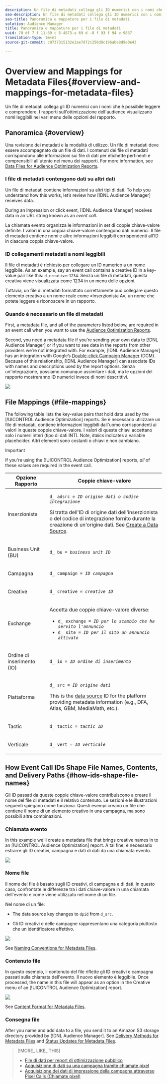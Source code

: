 ```yaml
---
description: Un file di metadati collega gli ID numerici con i nomi che è possibile leggere e comprendere. I rapporti sull'ottimizzazione dell'audience visualizzano nomi leggibili nei vari menu delle opzioni del rapporto.
seo-description: Un file di metadati collega gli ID numerici con i nomi che è possibile leggere e comprendere. I rapporti sull'ottimizzazione dell'audience visualizzano nomi leggibili nei vari menu delle opzioni del rapporto.
seo-title: Panoramica e mappature per i file di metadati
solution: Audience Manager
title: Panoramica e mappature per i file di metadati
uuid: 70 df 7 f 11-69 c 5-4873-a 69 d -8 f 93 f 94 e 9837
translation-type: tm+mt
source-git-commit: c9737315132e2ae7d72c250d8c196abe8d9e0e43

---
```



# Overview and Mappings for Metadata Files{#overview-and-mappings-for-metadata-files}

Un file di metadati collega gli ID numerici con i nomi che è possibile leggere e comprendere. I rapporti sull'ottimizzazione dell'audience visualizzano nomi leggibili nei vari menu delle opzioni del rapporto.

## Panoramica {#overview}

Una revisione dei metadati e la modalità di utilizzo. Un file di metadati deve essere accompagnato da un file di dati. I contenuti dei file di metadati corrispondono alle informazioni sui file di dati per etichette pertinenti e comprensibili all'utente nei menu dei rapporti. For more information, see [Data Files for Audience Optimization Reports](../../../reporting/audience-optimization-reports/metadata-files-intro/datafiles-intro.md).

### I file di metadati contengono dati su altri dati

Un file di metadati contiene informazioni su altri tipi di dati. To help you understand how this works, let’s review how [!DNL Audience Manager] receives data.

During an impression or click event, [!DNL Audience Manager] receives data in an URL string known as an *event call*.

La chiamata evento organizza le informazioni in set di coppie chiave-valore definite. I valori in una coppia chiave-valore contengono dati numerici. Il file di metadati contiene nomi e altre informazioni leggibili corrispondenti all'ID in ciascuna coppia chiave-valore.

### ID collegamenti metadati a nomi leggibili

Il file di metadati è richiesto per collegare un ID numerico a un nome leggibile. As an example, say an event call contains a creative ID in a key-value pair like this: `d_creative:1234`. Senza un file di metadati, questa creativa viene visualizzata come 1234 in un menu delle opzioni.

Tuttavia, un file di metadati formattato correttamente può collegare questo elemento creativo a un nome reale come «Inserzionista A», un nome che potete leggere e riconoscere in un rapporto.

### Quando è necessario un file di metadati

First, a metadata file, and all of the parameters listed below, are required in an event call when you want to use the [Audience Optimization Reports](../../../reporting/audience-optimization-reports/audience-optimization-reports.md).

Second, you need a metadata file if you’re sending your own data to [!DNL Audience Manager] or if you want to see data in the reports from other providers we’re not integrated with. For example, [!DNL Audience Manager] has an integration with Google’s [Double-click Campaign Manager](../../../reporting/audience-optimization-reports/aor-advertisers/import-dcm.md) (DCM). Because of this relationship, [!DNL Audience Manager] can associate IDs with names and descriptions used by the report options. Senza un'integrazione, possiamo comunque assimilare i dati, ma le opzioni del rapporto mostreranno ID numerici invece di nomi descrittivi.

![](assets/metadata_menu.png)

## File Mappings {#file-mappings}

The following table lists the key-value pairs that hold data used by the [!UICONTROL Audience Optimization] reports. Se è necessario utilizzare un file di metadati, contiene informazioni leggibili dall'uomo corrispondenti ai valori in queste coppie chiave-valore. I valori di queste chiavi accettano solo i numeri interi (tipo di dati INT). Note, *italics* indicates a variable placeholder. Altri elementi sono costanti o chiavi e non cambiano.

>[!IMPORTANT]
>
>If you're using the [!UICONTROL Audience Optimization] reports, *all* of these values are required in the event call.

<table id="table_B2C8C493080E449CA71C4EF07D9476BD"> 
 <thead> 
  <tr> 
   <th colname="col1" class="entry"> Opzione Rapporto </th> 
   <th colname="col2" class="entry"> Coppie chiave-valore </th> 
  </tr> 
 </thead>
 <tbody> 
  <tr> 
   <td colname="col1"> <p>Inserzionista </p> </td> 
   <td colname="col2"> <p> <code>d_ adsrc = <i>ID origine dati o codice integrazione</i></code> </p> <p>Si tratta dell'ID di origine dati dell'inserzionista o del codice di integrazione fornito durante la creazione di un'origine dati. See <a href="../../../features/manage-datasources.md#create-data-source"> Create a Data Source</a>. </p> </td> 
  </tr> 
  <tr> 
   <td colname="col1"> <p>Business Unit (BU) </p> </td> 
   <td colname="col2"> <p> <code>d_ bu = <i>business unit ID</i></code> </p> </td> 
  </tr> 
  <tr> 
   <td colname="col1"> <p>Campagna </p> </td> 
   <td colname="col2"> <p> <code>d_ campaign = <i>ID campagna</i></code> </p> </td> 
  </tr> 
  <tr> 
   <td colname="col1"> <p>Creative </p> </td> 
   <td colname="col2"> <p> <code>d_ creative = <i>creative ID</i></code> </p> </td> 
  </tr> 
  <tr> 
   <td colname="col1"> <p>Exchange </p> </td> 
   <td colname="col2"> <p>Accetta due coppie chiave-valore diverse: </p> 
    <ul id="ul_3B3B751A8A134096B0912E81A0983B9D"> 
     <li id="li_57BAC45A7B274AB695945E174A4D8A35"> <code>d_ exchange = <i>ID per lo scambio che ha servito l'annuncio</i></code> </li> 
     <li id="li_CCDF00DE59D3451C8EF590DD3E1A806D"> <code>d_ site = <i>ID per il sito un annuncio attivato</i></code> </li> 
    </ul> </td> 
  </tr> 
  <tr> 
   <td colname="col1"> <p>Ordine di inserimento (IO) </p> </td> 
   <td colname="col2"> <p> <code>d_ io = <i>ID ordine di inserimento</i></code> </p> </td> 
  </tr> 
  <tr> 
   <td colname="col1"> <p>Piattaforma </p> </td> 
   <td colname="col2"> <p> <code>d_ src = <i>ID origine dati</i></code> </p> <p>This is the <a href="../../../features/datasources-list-and-settings.md#data-sources-list-and-settings"> data source</a> ID for the platform providing metadata information (e.g., DFA, Atlas, GBM, MediaMath, etc.). </p> </td> 
  </tr> 
  <tr> 
   <td colname="col1"> <p>Tactic </p> </td> 
   <td colname="col2"> <p> <code>d_ tactic = <i>tactic ID</i></code> </p> </td> 
  </tr> 
  <tr> 
   <td colname="col1"> <p>Verticale </p> </td> 
   <td colname="col2"> <p> <code>d_ vert = <i>ID verticale</i></code> </p> </td> 
  </tr> 
 </tbody> 
</table>

## How Event Call IDs Shape File Names, Contents, and Delivery Paths {#how-ids-shape-file-names}

Gli ID passati da queste coppie chiave-valore contribuiscono a creare il nome del file di metadati e il relativo contenuto. Le sezioni e le illustrazioni seguenti spiegano come funziona. Questi esempi creano un file che contiene il nome di un elemento creativo in una campagna, ma sono possibili altre combinazioni.

### Chiamata evento

In this example we'll create a metadata file that brings creative names in to an [!UICONTROL Audience Optimization] report. A tal fine, è necessario estrarre gli ID creativi, campagna e dati di dati da una chiamata evento.

![](assets/metadata_file_event.png)

### Nome file

Il nome del file è basato sugli ID creativi, di campagna e di dati. In questo caso, confrontate le differenze tra i dati chiave-valore in una chiamata dell'evento e come viene utilizzato nel nome di un file.

Nel nome di un file:

* The data source key changes to `dpid` from `d_src`.

* Gli ID creativi e delle campagne rappresentano una categoria piuttosto che un identificatore effettivo.

![](assets/metadata_file_name.png)

See [Naming Conventions for Metadata Files](../../../reporting/audience-optimization-reports/metadata-files-intro/metadata-file-names.md).

### Contenuto file

In questo esempio, il contenuto del file riflette gli ID creativi e campagna passati sulla chiamata dell'evento. Il nuovo elemento è leggibile. Once processed, the name in this file will appear as an option in the Creative menu of an [!UICONTROL Audience Optimization] report.

![](assets/metadata_file_contents.png)

See [Content Format for Metadata Files](../../../reporting/audience-optimization-reports/metadata-files-intro/metadata-file-contents.md).

### Consegna file

After you name and add data to a file, you send it to an Amazon S3 storage directory provided by [!DNL Audience Manager]. See [Delivery Methods for Metadata Files](../../../reporting/audience-optimization-reports/metadata-files-intro/metadata-delivery-methods.md) and [Status Updates for Metadata Files](../../../reporting/audience-optimization-reports/metadata-files-intro/metadata-update-status.md).

>[!MORE_ LIKE_ THIS]
>
>* [File di dati per report di ottimizzazione pubblico](../../../reporting/audience-optimization-reports/metadata-files-intro/datafiles-intro.md)
>* [Acquisizione di dati su una campagna tramite chiamate pixel](../../../integration/media-data-integration/click-data-pixels.md)
>* [Acquisizione dei dati di impressione della campagna attraverso Pixel Calls (Chiamate pixel)](../../../integration/media-data-integration/impression-data-pixels.md)

